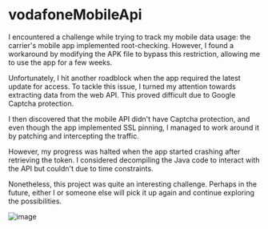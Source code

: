 # vodafoneMobileApi

I encountered a challenge while trying to track my mobile data usage: the carrier's mobile app implemented root-checking. However, I found a workaround by modifying the APK file to bypass this restriction, allowing me to use the app for a few weeks.

Unfortunately, I hit another roadblock when the app required the latest update for access. To tackle this issue, I turned my attention towards extracting data from the web API. This proved difficult due to Google Captcha protection.

I then discovered that the mobile API didn't have Captcha protection, and even though the app implemented SSL pinning, I managed to work around it by patching and intercepting the traffic.

However, my progress was halted when the app started crashing after retrieving the token. I considered decompiling the Java code to interact with the API but couldn't due to time constraints.

Nonetheless, this project was quite an interesting challenge. Perhaps in the future, either I or someone else will pick it up again and continue exploring the possibilities.

![image](https://github.com/palmarci/vodafoneMobileApi/assets/20556689/b7846391-2470-4fa1-b335-ba8ad9116b62)
